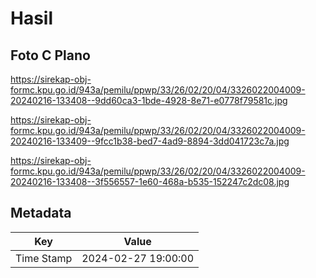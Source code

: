 # Hasil

## Foto C Plano

https://sirekap-obj-formc.kpu.go.id/943a/pemilu/ppwp/33/26/02/20/04/3326022004009-20240216-133408--9dd60ca3-1bde-4928-8e71-e0778f79581c.jpg

https://sirekap-obj-formc.kpu.go.id/943a/pemilu/ppwp/33/26/02/20/04/3326022004009-20240216-133409--9fcc1b38-bed7-4ad9-8894-3dd041723c7a.jpg

https://sirekap-obj-formc.kpu.go.id/943a/pemilu/ppwp/33/26/02/20/04/3326022004009-20240216-133408--3f556557-1e60-468a-b535-152247c2dc08.jpg


## Metadata

| Key        | Value               |
| ---------- | ------------------- |
| Time Stamp | 2024-02-27 19:00:00 |



